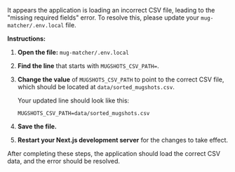 It appears the application is loading an incorrect CSV file, leading to the "missing required fields" error. To resolve this, please update your `mug-matcher/.env.local` file.

**Instructions:**

1.  **Open the file:** `mug-matcher/.env.local`
2.  **Find the line** that starts with `MUGSHOTS_CSV_PATH=`.
3.  **Change the value** of `MUGSHOTS_CSV_PATH` to point to the correct CSV file, which should be located at `data/sorted_mugshots.csv`.

    Your updated line should look like this:
    ```
    MUGSHOTS_CSV_PATH=data/sorted_mugshots.csv
    ```
4.  **Save the file.**
5.  **Restart your Next.js development server** for the changes to take effect.

After completing these steps, the application should load the correct CSV data, and the error should be resolved.
